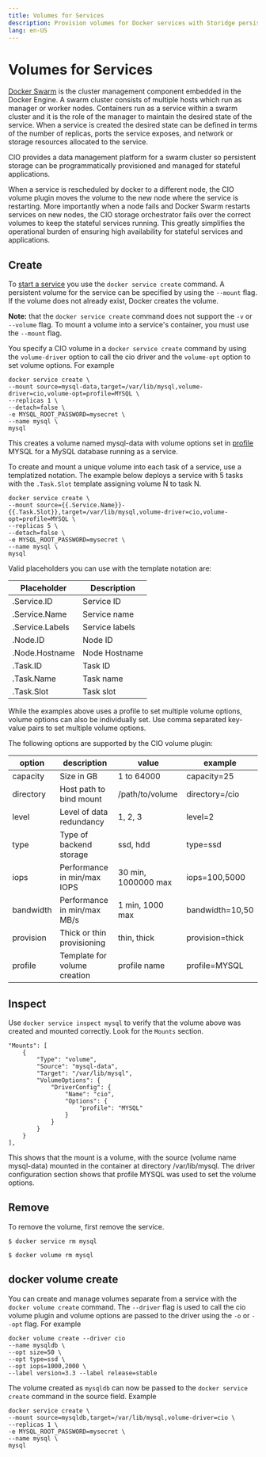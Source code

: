 ```yaml
---
title: Volumes for Services
description: Provision volumes for Docker services with Storidge persistent storage
lang: en-US
---
```


# Volumes for Services

[Docker Swarm](https://docs.docker.com/engine/swarm/) is the cluster management component embedded in the Docker Engine. A swarm cluster consists of multiple hosts which run as manager or worker nodes. Containers run as a service within a swarm cluster and it is the role of the manager to maintain the desired state of the service. When a service is created the desired state can be defined in terms of the number of replicas, ports the service exposes, and network or storage resources allocated to the service.

CIO provides a data management platform for a swarm cluster so persistent storage can be programmatically provisioned and managed for stateful applications.

When a service is rescheduled by docker to a different node, the CIO volume plugin moves the volume to the new node where the service is restarting. More importantly when a node fails and Docker Swarm restarts services on new nodes, the CIO storage orchestrator fails over the correct volumes to keep the stateful services running. This greatly simplifies the operational burden of ensuring high availability for stateful services and applications.

## **Create**

To [start a service](https://docs.docker.com/engine/reference/commandline/service_create/) you use the `docker service create` command. A persistent volume for the service can be specified by using the `--mount` flag. If the volume does not already exist, Docker creates the volume.

**Note:**  that the `docker service create` command does not support the `-v` or `--volume` flag. To mount a volume into a service's container, you must use the `--mount` flag.

You specify a CIO volume in a `docker service create` command by using the `volume-driver` option to call the cio driver and the `volume-opt` option to set volume options. For example

```
docker service create \
--mount source=mysql-data,target=/var/lib/mysql,volume-driver=cio,volume-opt=profile=MYSQL \
--replicas 1 \
--detach=false \
-e MYSQL_ROOT_PASSWORD=mysecret \
--name mysql \
mysql
```

This creates a volume named mysql-data with volume options set in [profile](http://storidge.com/docs/profiles/) MYSQL for a MySQL database running as a service.

To create and mount a unique volume into each task of a service, use a templatized notation. The example below deploys a service with 5 tasks with the `.Task.Slot` template assigning volume N to task N.

```
docker service create \
--mount source={{.Service.Name}}-{{.Task.Slot}},target=/var/lib/mysql,volume-driver=cio,volume-opt=profile=MYSQL \
--replicas 5 \
--detach=false \
-e MYSQL_ROOT_PASSWORD=mysecret \
--name mysql \
mysql
```

Valid placeholders you can use with the template notation are:

| **Placeholder**            | **Description**             |
|----------------------------|-----------------------------|
| .Service.ID                | Service ID                  |
| .Service.Name              | Service name                |
| .Service.Labels            | Service labels              |
| .Node.ID                   | Node ID                     |
| .Node.Hostname             | Node Hostname               |
| .Task.ID                   | Task ID                     |
| .Task.Name                 | Task name                   |
| .Task.Slot                 | Task slot                   |


While the examples above uses a profile to set multiple volume options, volume options can also be individually set. Use comma separated key-value pairs to set multiple volume options.

The following options are supported by the CIO volume plugin:  

| **option** | **description**              | value               | example         |
| ---------- | ---------------------------- | ------------------- | --------------- |
| capacity   | Size in GB                   | 1 to 64000          | capacity=25     |
| directory  | Host path to bind mount      | /path/to/volume     | directory=/cio  |
| level      | Level of data redundancy     | 1, 2, 3             | level=2         |
| type       | Type of backend storage      | ssd, hdd            | type=ssd        |
| iops       | Performance in min/max IOPS  | 30 min, 1000000 max | iops=100,5000   |
| bandwidth  | Performance in min/max MB/s  | 1 min, 1000 max     | bandwidth=10,50 |
| provision  | Thick or thin provisioning   | thin, thick         | provision=thick |
| profile    | Template for volume creation | profile name        | profile=MYSQL   |

## **Inspect**

Use `docker service inspect mysql` to verify that the volume above was created and mounted correctly. Look for the `Mounts` section.

```
"Mounts": [
    {
        "Type": "volume",
        "Source": "mysql-data",
        "Target": "/var/lib/mysql",
        "VolumeOptions": {
            "DriverConfig": {
                "Name": "cio",
                "Options": {
                    "profile": "MYSQL"
                }
            }
        }
    }
],
```

This shows that the mount is a volume, with the source (volume name mysql-data) mounted in the container at directory /var/lib/mysql. The driver configuration section shows that profile MYSQL was used to set the volume options.

## **Remove**

To remove the volume, first remove the service.

```
$ docker service rm mysql

$ docker volume rm mysql
```

## **docker volume create**

You can create and manage volumes separate from a service with the `docker volume create` command. The `--driver` flag is used to call the cio volume plugin and volume options are passed to the driver using the `-o` or `--opt` flag. For example

```
docker volume create --driver cio
--name mysqldb \
--opt size=50 \
--opt type=ssd \
--opt iops=1000,2000 \
--label version=3.3 --label release=stable
```

The volume created as `mysqldb` can now be passed to the `docker service create` command in the source field. Example

```
docker service create \
--mount source=mysqldb,target=/var/lib/mysql,volume-driver=cio \
--replicas 1 \
-e MYSQL_ROOT_PASSWORD=mysecret \
--name mysql \
mysql
```
